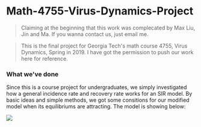 # Math-4755-Virus-Dynamics-Project

> Claiming at the beginning that this work was complecated by Max Liu, Jin and Ma. If you wanna contact us, just email me.

> This is the final project for Georgia Tech's math course 4755, Virus Dynamics, Spring in 2019. I have got the permission to push our work here for reference.

### What we've done
Since this is a course project for undergraduates, we simply investigated how a general incidence rate and recovery rate works for an SIR model. By basic ideas and simple methods, we got some consitions for our modified model when its equilibriums are attracting. The model is showing below:

<img src="http://latex.codecogs.com/gif.latex?\begin{equation}
\left\{
\begin{aligned}
\dot{S} &= dN - dS -\dfrac{\beta SI}{\phi(I)}\\
\dot{I} &= \dfrac{\beta SI}{\phi(I)} - dI - r(I)I\\
\dot{R} &= r(I)I -dR
\end{aligned}
\right.
\end{equation}" />
